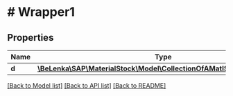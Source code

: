 # # Wrapper1

## Properties

Name | Type | Description | Notes
------------ | ------------- | ------------- | -------------
**d** | [**\BeLenka\SAP\MaterialStock\Model\CollectionOfAMatlStkInAcctModType**](CollectionOfAMatlStkInAcctModType.md) |  | [optional]

[[Back to Model list]](../../README.md#models) [[Back to API list]](../../README.md#endpoints) [[Back to README]](../../README.md)
